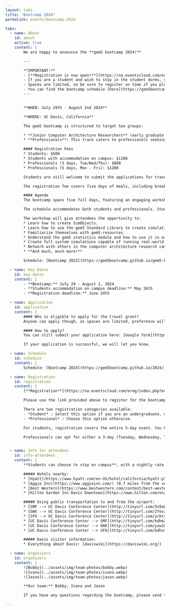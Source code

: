 ```yaml
---
layout: tabs
title: "Bootcamp 2024"
permalink: events/bootcamp-2024

tabs:
  - name: About
    id: about
    active: true
    content: |
        We are happy to announce the **gem5 bootcamp 2024!**

        ---

        **IMPORTANT:**
        - [**Registration is now open!**](https://na.eventscloud.com/ereg/index.php?eventid=799532&)
        - If you are a student and wish to stay in the student dorms, you need to register **before May 26th**.
        - Spaces are limited, so be sure to register on time if you plan to join us for the gem5 bootcamp this summer!
        - You can find the bootcamp schedule [here](https://gem5bootcamp.github.io/2024/).
        ---


        **WHEN: July 29th - August 2nd 2024**

        **WHERE: UC Davis, California**

        The gem5 bootcamp is structured to target two groups:

        * **Junior Computer Architecture Researchers** (early graduate students): The primary goal is to equip junior researchers with essential skills to seamlessly integrate gem5 into their projects. This comprehensive **5-day** bootcamp covers a spectrum of topics, starting from foundational aspects such as setting up system simulations. It then progresses to more advanced topics including the creation of customized components, understanding gem5 statistics, and culminating in hands-on experience with running and modifying simulations that closely emulate real-world systems.
        * **Professionals**: This track caters to professionals seeking proficiency in gem5, with a specific emphasis on development aspects. The tailored **3-day** bootcamp provides a focused introduction, ensuring that professionals acquire the necessary skills to leverage gem5 effectively in their work.

        #### Registration Fees
        * Students: $500
        * Students with accommodation on campus: $1100
        * Professionals (3 days, Tue/Wed/Thu): $800
        * Professionals (5 days, Mon - Fri): $1200

        Students are still welcome to submit the applications for travel grants.

        The registration fee covers five days of meals, including breakfast, lunch, and an afternoon snack. Additionally, participants will enjoy a reception dinner and a fun evening event, each scheduled on separate days. Students have the option of discounted accommodation on campus.

        #### Agenda
        The bootcamp spans five full days, featuring an engaging workshop focused on learning gem5. The workshop is designed to be inclusive, **assuming no prior experience with gem5**. The goal is to equip participants with a strong foundation in gem5 for conducting advanced research in computer architecture.

        The schedule accommodates both students and professionals. Students are encouraged to participate for the entire five days, while professionals are targeted for a three-day attendance from Tuesday to Thursday. The first day (Monday) is dedicated to introducing gem5 to students and familiarizing them with the environment. Days 2 through 4 cover more advanced aspects of gem5 development. The final day (Friday) focuses on practical exercises, including writing tests and contributing to gem5.

        The workshop will give attendees the opportunity to:
        * Learn how to create SimObjects.
        * Learn how to use the gem5 Standard Library to create simulations.
        * Familiarize themselves with gem5-resources.
        * Understand the gem5 statistics module and how to use it in experiments.
        * Create full system simulations capable of running real-world operating systems and software benchmarks.
        * Network with others in the computer architecture research community.
        * **And much, much more!**

        Schedule: [Bootcamp 2022](https://gem5bootcamp.github.io/gem5-bootcamp-env/)

  - name: Key Dates
    id: key-dates
    content: |
        - **Bootcamp:** July 29 - August 2, 2024
        - **Students accommodation on campus deadline:** May 26th
        - **Registration deadline:** June 24th

  - name: Application
    id: application
    content: |
        #### Who is eligible to apply for the travel grant?
        Anyone can apply though, as spaces are limited, preference will be given to early career researchers (e.g., first or second year PhD and masters students planning on applying for a PhD). We especially encourage those from non-research universities, minority serving institutions, and universities without PhD programs to apply.

        #### How to apply?
        You can still submit your application here: [Google form](https://forms.gle/uYg33DdKDshppgPK7).

        If your application is successful, we will let you know.

  - name: Schedule
    id: schedule
    content: |
        Schedule: [Bootcamp 2024](https://gem5bootcamp.github.io/2024/)

  - name: Registration
    id: registration
    content: |
        [**Registration**](https://na.eventscloud.com/ereg/index.php?eventid=799532&) **is open!**

        Please use the link provided above to register for the bootcamp.

        There are two registration categories available:
        - *Student* : Select this option if you are an undergraduate, master's, PhD, or postdoc student.
        - *Professional* : Choose this option otherwise.

        For students, registration covers the entire 5-day event. You have the choice to stay in student dorms on campus. To secure dorm accommodation, registration must be completed before **May 26th**.

        Professionals can opt for either a 3-day (Tuesday, Wednesday, Thursday) or 5-day (Monday - Friday) event. We recommend the 5-day option for those completely new to gem5; otherwise, the 3-day option may be more suitable. If you're unsure, please don't hesitate to reach out to us.


  - name: Info for attendees
    id: info-attendees
    content: |
        **Students can choose to stay on campus**, with a nightly rate of around $100 for a single room. This option can be selected during the registration process.

        ##### Hotels nearby:
        * [Hyatt](https://www.hyatt.com/en-US/hotel/california/hyatt-place-uc-davis/smfzu) (0.1 miles from the venue)
        * [Aggie Inn](https://www.aggieinn.com/) (0.7 miles from the venue)
        * [Best Western](https://www.bestwestern.com/content/best-western/en_US/booking-path/hotel-details.05363.html) (0.7 miles from the venue)
        * [Hilton Garden Inn Davis Downtown](https://www.hilton.com/en/hotels/smfdagi-hilton-garden-inn-davis-downtown/) (1 mile from the venue)

        ##### Using public transportation to and from the airport:
        * [SMF --> UC Davis Conference Center](http://tinyurl.com/5n9a8zwr)
        * [OAK --> UC Davis Conference Center](http://tinyurl.com/2fexzwc8)
        * [SFO --> UC Davis Conference Center](http://tinyurl.com/ycktsynw)
        * [UC Davis Conference Center --> SMF](http://tinyurl.com/bdhm2svj)
        * [UC Davis Conference Center --> OAK](http://tinyurl.com/yuw2e9yv)
        * [UC Davis Conference Center --> SFO](http://tinyurl.com/bdhutauy)

        ##### Davis visitor information:
        * Everything about Davis: [daviswiki](https://daviswiki.org/)

  - name: Organizers
    id: organizers
    content: |
        ![Bobby](../assets/img/team-photos/bobby.webp)
        ![Ivana](../assets/img/team-photos/ivana.webp)
        ![Jason](../assets/img/team-photos/jason.webp)

        **Our team:** Bobby, Ivana and Jason

        If you have any questions regarding the bootcamp, please send them to: imitrovic@ucdavis.edu

---
```

